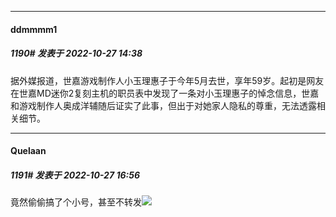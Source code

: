 

*****

####  ddmmmm1  
##### 1190#       发表于 2022-10-27 14:38

据外媒报道，世嘉游戏制作人小玉理惠子于今年5月去世，享年59岁。起初是网友在世嘉MD迷你2复刻主机的职员表中发现了一条对小玉理惠子的悼念信息，世嘉和游戏制作人奥成洋辅随后证实了此事，但出于对她家人隐私的尊重，无法透露相关细节。



*****

####  Quelaan  
##### 1191#       发表于 2022-10-27 16:56

竟然偷偷搞了个小号，甚至不转发<img src="https://static.saraba1st.com/image/smiley/face2017/126.png" referrerpolicy="no-referrer">

